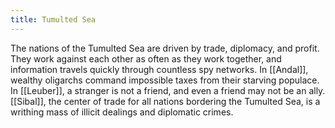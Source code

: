 ```yaml
---
title: Tumulted Sea
---
```


The nations of the Tumulted Sea are driven by trade, diplomacy, and profit. They work against each other as often as they work together, and information travels quickly through countless spy networks. In [[Andal]], wealthy oligarchs command impossible taxes from their starving populace. In [[Leuber]], a stranger is not a friend, and even a friend may not be an ally. [[Sibal]], the center of trade for all nations bordering the Tumulted Sea, is a writhing mass of illicit dealings and diplomatic crimes.
